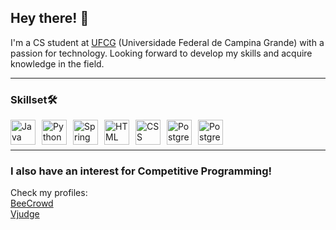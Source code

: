## Hey there! 👋

I'm a CS student at [UFCG](https://portal.ufcg.edu.br/) (Universidade Federal de Campina Grande) with a passion for technology. Looking forward to develop my skills and acquire knowledge in the field.

---

### Skillset🛠️
<img 
align='left'
width='40px' 
alt='Java' 
title='Java' 
style='margin-right: 10px'
src="https://cdn.jsdelivr.net/gh/devicons/devicon@latest/icons/java/java-original.svg" 
/><img 
align='left'
width='40px' 
alt='Python' 
title='Python' 
style='margin-right: 10px'
src="https://cdn.jsdelivr.net/gh/devicons/devicon@latest/icons/python/python-original.svg" 
/><img 
align='left'
width='40px' 
alt='Spring' 
title='Spring' 
style='margin-right: 10px'
src="https://cdn.jsdelivr.net/gh/devicons/devicon@latest/icons/spring/spring-original.svg" 
/><img 
align='left'
width='40px' 
alt='HTML' 
title='HTML' 
style='margin-right: 10px'
src="https://cdn.jsdelivr.net/gh/devicons/devicon@latest/icons/html5/html5-original.svg" 
/><img 
align='left'
width='40px' 
alt='CSS' 
title='CSS' 
style='margin-right: 10px'
src="https://cdn.jsdelivr.net/gh/devicons/devicon@latest/icons/css3/css3-original.svg" 
/><img 
align='left'
width='40px' 
alt='PostgreSQL' 
title='PostgreSQL' 
style='margin-right: 10px'
src="https://cdn.jsdelivr.net/gh/devicons/devicon@latest/icons/postgresql/postgresql-original.svg" 
/><img 
align='left'
width='40px' 
alt='PostgreSQL' 
title='PostgreSQL' 
style='margin-right: 10px'
src="https://cdn.jsdelivr.net/gh/devicons/devicon@latest/icons/javascript/javascript-original.svg" 
/><br />
<br />                                          

---  
  
### I also have an interest for Competitive Programming!  
  
Check my profiles:  
[BeeCrowd](https://judge.beecrowd.com/en/profile/1055515)  
[Vjudge](https://vjudge.net/user/francisco_amado)
